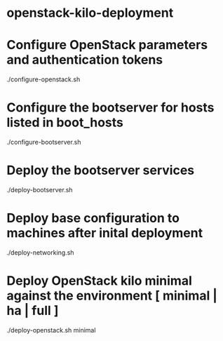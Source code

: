 # openstack-kilo-deployment

# Configure OpenStack parameters and authentication tokens
./configure-openstack.sh

# Configure the bootserver for hosts listed in boot_hosts
./configure-bootserver.sh

# Deploy the bootserver services
./deploy-bootserver.sh

# Deploy base configuration to machines after inital deployment
./deploy-networking.sh

# Deploy OpenStack kilo minimal against the environment [ minimal | ha | full ]
./deploy-openstack.sh minimal
